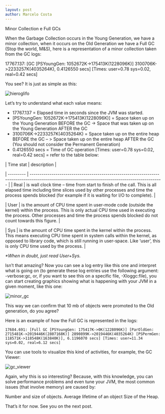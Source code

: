 ```yaml
---
layout: post
author: Marcelo Costa
---
```

Minor Collection e Full GCs

When the Garbage Collection occurs in the Young Generation, we have a minor collection, when it occurs on the Old Generation we have a Full GC (Stop the world, M&S), here is a representation of a minor collection taken from the GC logs:
 
17767.137: [GC [PSYoungGen: 1052672K->175413K(1228096K)] 3100706K->2233257K(4035264K), 0.4126550 secs] [Times: user=0.78 sys=0.02, real=0.42 secs]
 
You see? It is just as simple as this:

![hieroglifo](https://themarcelor.github.com/blog/assets/img/hieroglifo.jpg)

Let’s try to understand what each value means:

- 17767.137 = Elapsed time in seconds since the JVM was started.
- [PSYoungGen: 1052672K->175413K(1228096K)] = Space taken up on the Young Generation BEFORE the GC -> Space that was taken up on the Young Generation AFTER the GC
- 3100706K->2233257K(4035264K) = Space taken up on the entire heap BEFORE the GC – > Space taken up on the entire heap AFTER the GC (You should not consider the Permanent Generation)
- 0.4126550 secs = Time of GC operation
[Times: user=0.78 sys=0.02, real=0.42 secs] = refer to the table below: 

| Time stat | description                                  |

| --------- | ------------------------------------------------------------------------------------------------------------------------------------------------ |
| Real	| is wall clock time – time from start to finish of the call. This is all elapsed time including time slices used by other processes and time the process spends blocked (for example if it is waiting for I/O to complete).                               |

| User	| is the amount of CPU time spent in user-mode code (outside the kernel) within the process. This is only actual CPU time used in executing the process. Other processes and time the process spends blocked do not count towards this figure.              |

| Sys	| is the amount of CPU time spent in the kernel within the process. This means executing CPU time spent in system calls within the kernel, as opposed to library code, which is still running in user-space. Like ‘user’, this is only CPU time used by the process.         |


_*When in doubt, just read User+Sys._

Isn’t that amazing? Now you can see a log entry like this one and interpret what is going on (to generate these log entries use the following argument: -verbose:gc, or, if you want to see this on a specific file, -Xloggc:file), you can start creating graphics showing what is happening with your JVM in a given moment, like this one:

![minor_gc](https://themarcelor.github.com/blog/assets/img/minor_gc.jpg)

This way we can confirm that 10 mb of objects were promoted to the Old generation, do you agree?

Here is an example of how the Full GC is represented in the logs:

``` 
17684.691: [Full GC [PSYoungGen: 175417K->0K(1228096K)] [ParOldGen: 2715481K->2019446K(2807168K)] 2890899K->2019446K(4035264K) [PSPermGen: 118571K->118548K(163840K)], 6.1196070 secs] [Times: user=11.34 sys=0.02, real=6.12 secs]
```

You can use tools to visualize this kind of activities, for example, the GC Viewer:

![gc_viewer](https://themarcelor.github.com/blog/assets/img/gc_viewer.jpg)

Again, why this is so interesting? Because, with this knowledge, you can solve performance problems and even tune your JVM, the most common issues (that involve memory) are caused by:

Number and size of objects.
Average lifetime of an object
Size of the Heap.
 

That’s it for now. See you on the next post.
